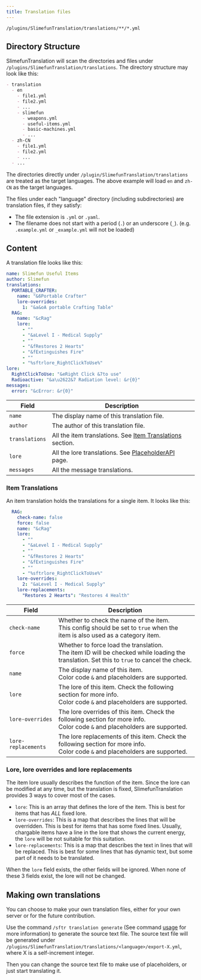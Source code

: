 ```yaml
---
title: Translation files
---
```


`/plugins/SlimefunTranslation/translations/**/*.yml`

## Directory Structure

SlimefunTranslation will scan the directories and files under `/plugins/SlimefunTranslation/translations`. The directory structure may look like this:

```markdown
- translation
  - en
    - file1.yml
    - file2.yml
    - ...
    - slimefun
      - weapons.yml
      - useful-items.yml
      - basic-machines.yml
      - ...
  - zh-CN
    - file1.yml
    - file2.yml
    - ...
  - ...
```

The directories directly under `/plugin/SlimefunTranslation/translations` are treated as the target languages. The above example will load `en` and `zh-CN` as the target languages.

The files under each "language" directory (including subdirectories) are translation files, if they satisfy:

- The file extension is `.yml` or `.yaml`.
- The filename does not start with a period (`.`) or an underscore (`_`). (e.g. `.example.yml` or `_example.yml` will not be loaded)

## Content

A translation file looks like this:

```yaml title="/plugins/SlimefunTranslation/translations/**/*.yml"
name: Slimefun Useful Items
author: Slimefun
translations:
  PORTABLE_CRAFTER:
    name: "&6Portable Crafter"
    lore-overrides:
      1: "&a&oA portable Crafting Table"
  RAG:
    name: "&cRag"
    lore:
      - ""
      - "&aLevel I - Medical Supply"
      - ""
      - "&fRestores 2 Hearts"
      - "&fExtinguishes Fire"
      - ""
      - "%sftrlore_RightClickToUse%"
lore:
  RightClickToUse: "&eRight Click &7to use"
  Radioactive: "&a\u2622&7 Radiation level: &r{0}"
messages:
  error: "&cError: &r{0}"
```

| Field | Description |
| --- | --- |
| `name` | The display name of this translation file. |
| `author` | The author of this translation file. |
| `translations` | All the item translations. See [Item Translations](#item-translations) section. |
| `lore` | All the lore translations. See [PlaceholderAPI](/slimefun-translation/usage/placeholders) page. |
| `messages` | All the message translations. |

### Item Translations

An item translation holds the translations for a single item. It looks like this:

```yaml
  RAG:
    check-name: false
    force: false
    name: "&cRag"
    lore:
      - ""
      - "&aLevel I - Medical Supply"
      - ""
      - "&fRestores 2 Hearts"
      - "&fExtinguishes Fire"
      - ""
      - "%sftrlore_RightClickToUse%"
    lore-overrides:
      2: "&aLevel I - Medical Supply"
    lore-replacements:
      "Restores 2 Hearts": "Restores 4 Health"
```

| Field | Description |
| --- | --- |
| `check-name` | Whether to check the name of the item.<br />This config should be set to `true` when the item is also used as a category item. |
| `force` | Whether to force load the translation.<br />The item ID will be checked while loading the translation. Set this to `true` to cancel the check. |
| `name` | The display name of this item.<br />Color code `&` and placeholders are supported. |
| `lore` | The lore of this item. Check the following section for more info.<br />Color code `&` and placeholders are supported. |
| `lore-overrides` | The lore overrides of this item. Check the following section for more info.<br />Color code `&` and placeholders are supported. |
| `lore-replacements` | The lore replacements of this item. Check the following section for more info.<br />Color code `&` and placeholders are supported. |

### Lore, lore overrides and lore replacements

The item lore usually describes the function of the item. Since the lore can be modified at any time, but the translation is fixed, SlimefunTranslation provides 3 ways to cover most of the cases.

- `lore`: This is an array that defines the lore of the item. This is best for items that has *ALL* fixed lore.
- `lore-overrides`: This is a map that describes the lines that will be overridden. This is best for items that has some fixed lines. Usually, chargable items have a line in the lore that shows the current energy, the `lore` will be not suitable for this suitation.
- `lore-replacements`: This is a map that describes the text in lines that will be replaced. This is best for some lines that has dynamic text, but some part of it needs to be translated.

When the `lore` field exists, the other fields will be ignored. When none of these 3 fields exist, the lore will not be changed.

## Making own translations

You can choose to make your own translation files, either for your own server or for the future contribution.

Use the command `/sftr translation generate` (See command [usage](/slimefun-translation/usage/commands-and-permissions#generate-translation-file) for more information) to generate the source text file. The source text file will be generated under `/plugins/SlimefunTranslation/translations/<language>/export-X.yml`, where X is a self-increment integer.

Then you can change the source text file to make use of placeholders, or just start translating it.
